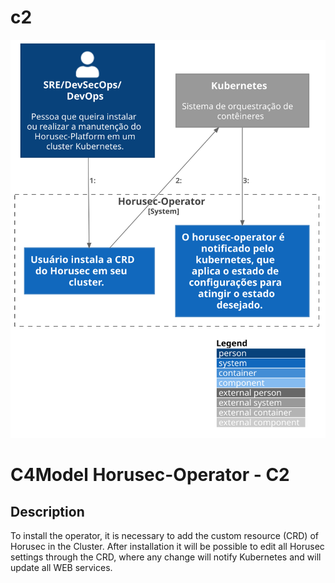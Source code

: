 # c2

![diagram](c2.svg)

# C4Model Horusec-Operator - C2

## Description
To install the operator, it is necessary to add the custom resource (CRD) of Horusec in the Cluster.
After installation it will be possible to edit all Horusec settings through the CRD, where any change will notify Kubernetes and will update all WEB services.